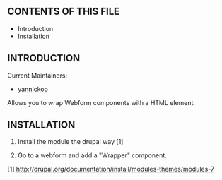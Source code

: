 CONTENTS OF THIS FILE
---------------------

 * Introduction
 * Installation


INTRODUCTION
------------

Current Maintainers:

* [yannickoo](http://drupal.org/user/531118)

Allows you to wrap Webform components with a HTML element.


INSTALLATION
------------

1. Install the module the drupal way [1]

2. Go to a webform and add a "Wrapper" component.

[1] http://drupal.org/documentation/install/modules-themes/modules-7
